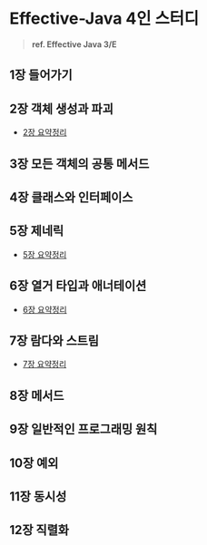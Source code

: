 # Effective-Java 4인 스터디

> __ref. Effective Java 3/E__

## 1장 들어가기

## 2장 객체 생성과 파괴

- [2장 요약정리](./2장_객체생성과_파괴.md)

## 3장 모든 객체의 공통 메서드

## 4장 클래스와 인터페이스

## 5장 제네릭

- [5장 요약정리](./5장_제네릭.md)

## 6장 열거 타입과 애너테이션

- [6장 요약정리](./6장_열거_타입과_애너테이션.md)

## 7장 람다와 스트림

- [7장 요약정리](./7장_람다와_스트림.md)

## 8장 메서드

## 9장 일반적인 프로그래밍 원칙

## 10장 예외

## 11장 동시성

## 12장 직렬화
